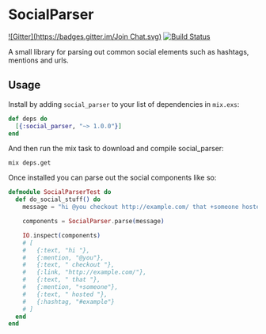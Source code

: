 # SocialParser

[![Gitter](https://badges.gitter.im/Join Chat.svg)](https://gitter.im/social_parser/lobby?utm_source=badge&utm_medium=badge&utm_campaign=pr-badge&utm_content=badge)
[![Build Status](https://travis-ci.org/swelham/social_parser.svg?branch=master)](https://travis-ci.org/swelham/social_parser)

A small library for parsing out common social elements such as hashtags, mentions and urls.

## Usage

Install by adding `social_parser` to your list of dependencies in `mix.exs`:

```elixir
def deps do
  [{:social_parser, "~> 1.0.0"}]
end
```

And then run the mix task to download and compile social_parser:

```shell
mix deps.get
```

Once installed you can parse out the social components like so:

```elixir
defmodule SocialParserTest do
  def do_social_stuff() do
    message = "hi @you checkout http://example.com/ that +someone hosted #example"

    components = SocialParser.parse(message)

    IO.inspect(components)
    # [
    #   {:text, "hi "},
    #   {:mention, "@you"},
    #   {:text, " checkout "},
    #   {:link, "http://example.com/"},
    #   {:text, " that "},
    #   {:mention, "+someone"},
    #   {:text, " hosted "},
    #   {:hashtag, "#example"}
    # ]
  end
end
```
